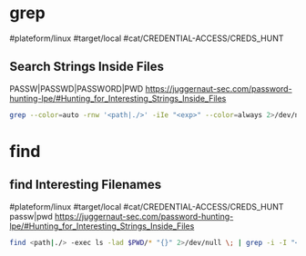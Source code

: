 # grep

#plateform/linux #target/local #cat/CREDENTIAL-ACCESS/CREDS_HUNT

## Search Strings Inside Files
PASSW\|PASSWD\|PASSWORD\|PWD
https://juggernaut-sec.com/password-hunting-lpe/#Hunting_for_Interesting_Strings_Inside_Files
```bash
grep --color=auto -rnw '<path|./>' -iIe "<exp>" --color=always 2>/dev/null
```

# find

## find Interesting Filenames
#plateform/linux #target/local #cat/CREDENTIAL-ACCESS/CREDS_HUNT
passw\|pwd
https://juggernaut-sec.com/password-hunting-lpe/#Hunting_for_Interesting_Strings_Inside_Files
```bash
find <path|./> -exec ls -lad $PWD/* "{}" 2>/dev/null \; | grep -i -I "<exp>"
```